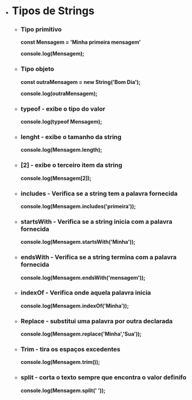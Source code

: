 - # Tipos de Strings
  
    - ### Tipo primitivo
    
        <b>const Mensagem = 'Minha primeira mensagem'</b>
    
      <b>console.log(Mensagem);</b>
    
    - ### Tipo objeto
    
      <b>const outraMensagem = new String('Bom Dia');</b>
    
      <b>console.log(outraMensagem);</b>
    
    
    
    - ### typeof - exibe o tipo do valor
    
      <b>console.log(typeof Mensagem);</b>
    
    
    
    - ### lenght - exibe o tamanho da string
    
      <b>console.log(Mensagem.length);</b>
    
    
    
    - ### [2] - exibe o terceiro item da string
    
      <b>console.log(Mensagem[2]);</b>
    
    
    
    - ### includes - Verifica se a string tem a palavra fornecida
    
      <b>console.log(Mensagem.includes('primeira'));</b>
    
    
    
    - ### startsWith - Verifica se a string inicia com a palavra fornecida
    
      <b>console.log(Mensagem.startsWith('Minha'));</b>
    
    
    
    - ### endsWith - Verifica se a string termina com a palavra fornecida
    
      <b>console.log(Mensagem.endsWith('mensagem'));</b>
    
    
    
    - ### indexOf - Verifica onde aquela palavra inicia
    
      <b>console.log(Mensagem.indexOf('Minha'));</b>
    
    
    
    - ### Replace - substitui uma palavra por outra declarada
    
      <b>console.log(Mensagem.replace('Minha','Sua'));</b>
    
    
    
    - ### Trim - tira os espaços excedentes
    
      <b>console.log(Mensagem.trim());</b>
    
    
    
    - ### split - corta o texto sempre que encontra o valor definifo
    
      <b>console.log(Mensagem.split(' '));</b>